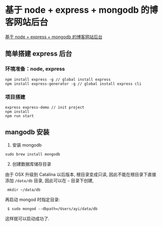 <!--
Created: Mon Jun 22 2020 20:55:27 GMT+0800 (China Standard Time)
Modified: Mon Jun 22 2020 20:55:27 GMT+0800 (China Standard Time)
-->

# 基于 node + express + mongodb 的博客网站后台

[基于 node + express + mongodb 的博客网站后台](https://github.com/biaochenxuying/blog-node)

## 简单搭建 express 后台

### 环境准备：node, express

``` 
npm install express -g // global install express
npm install express-generator -g // global install express cli

```

### 项目搭建

``` 
express express-demo // init project
npm install
npm run start
```

## mangodb 安装

1. 安装 mongodb

``` 
sudo brew install mongodb
```

2. 创建数据库储存目录

由于 OSX 升级到 Catalina 以后版本, 根目录变成只读, 因此不能在根目录下直接添加 `/data/db` 目录, 因此可以在 `~` 目录下创建, 

``` 
 mkdir ~/data/db
```

 再启动 mongod 时指定目录:

``` 
 $ sudo mongod --dbpath=/Users/ayi/data/db
 ```

 这样就可以启动成功了.
